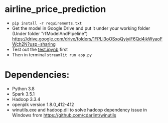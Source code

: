 # airline_price_prediction
- `pip install -r requirements.txt`
- Get the model in Google Drive and put it under your working folder (Under folder "rfModelAndPipeline")
  https://drive.google.com/drive/folders/1FPLl3oOSxoQyjyiF6Qd4jkWyaoFWch2N?usp=sharing
- Test out the [test.ipynb](test.ipynb) first
- Then in terminal `streamlit run app.py`
 
# Dependencies:
- Python 3.8
- Spark 3.5.1
- Hadoop 3.3.4
- openjdk version 1.8.0_412-412
- winutils.exe and hadoop.dll to solve hadoop dependency issue in Windows from https://github.com/cdarlint/winutils 
